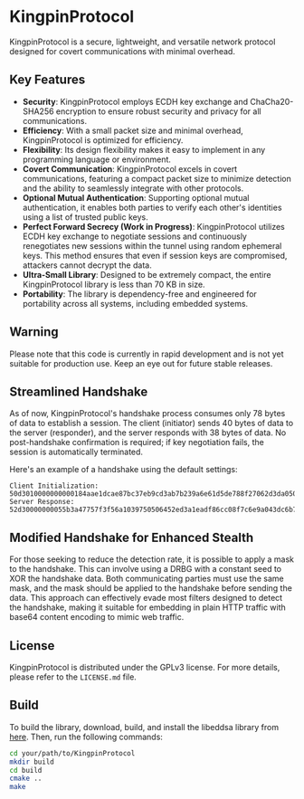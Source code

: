 # KingpinProtocol

KingpinProtocol is a secure, lightweight, and versatile network protocol designed for covert communications with minimal overhead.

## Key Features
- **Security**: KingpinProtocol employs ECDH key exchange and ChaCha20-SHA256 encryption to ensure robust security and privacy for all communications.
- **Efficiency**: With a small packet size and minimal overhead, KingpinProtocol is optimized for efficiency.
- **Flexibility**: Its design flexibility makes it easy to implement in any programming language or environment.
- **Covert Communication**: KingpinProtocol excels in covert communications, featuring a compact packet size to minimize detection and the ability to seamlessly integrate with other protocols.
- **Optional Mutual Authentication**: Supporting optional mutual authentication, it enables both parties to verify each other's identities using a list of trusted public keys.
- **Perfect Forward Secrecy (Work in Progress)**: KingpinProtocol utilizes ECDH key exchange to negotiate sessions and continuously renegotiates new sessions within the tunnel using random ephemeral keys. This method ensures that even if session keys are compromised, attackers cannot decrypt the data.
- **Ultra-Small Library**: Designed to be extremely compact, the entire KingpinProtocol library is less than 70 KB in size.
- **Portability**: The library is dependency-free and engineered for portability across all systems, including embedded systems.

## Warning
Please note that this code is currently in rapid development and is not yet suitable for production use. Keep an eye out for future stable releases.

## Streamlined Handshake
As of now, KingpinProtocol's handshake process consumes only 78 bytes of data to establish a session. The client (initiator) sends 40 bytes of data to the server (responder), and the server responds with 38 bytes of data. No post-handshake confirmation is required; if key negotiation fails, the session is automatically terminated.

Here's an example of a handshake using the default settings:
```
Client Initialization: 50d3010000000000184aae1dcae87bc37eb9cd3ab7b239a6e61d5de788f27062d3da0505e47a5969
Server Response: 52d30000000055b3a47757f3f56a1039750506452ed3a1eadf86cc08f7c6e9a043dc6b76765c
```

## Modified Handshake for Enhanced Stealth
For those seeking to reduce the detection rate, it is possible to apply a mask to the handshake. This can involve using a DRBG with a constant seed to XOR the handshake data. Both communicating parties must use the same mask, and the mask should be applied to the handshake before sending the data. This approach can effectively evade most filters designed to detect the handshake, making it suitable for embedding in plain HTTP traffic with base64 content encoding to mimic web traffic.

## License
KingpinProtocol is distributed under the GPLv3 license. For more details, please refer to the `LICENSE.md` file.

## Build
To build the library, download, build, and install the libeddsa library from [here](https://github.com/phlay/libeddsa.git). Then, run the following commands:
```bash
cd your/path/to/KingpinProtocol
mkdir build
cd build
cmake ..
make
```

